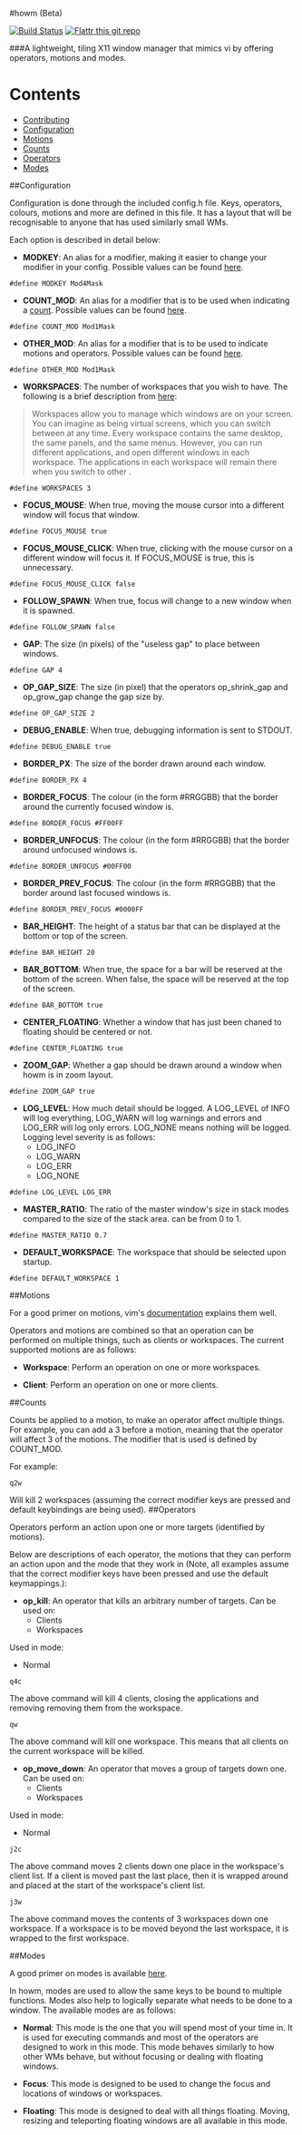 #howm (Beta)

[![Build Status](https://travis-ci.org/HarveyHunt/howm.svg?branch=develop)](https://travis-ci.org/HarveyHunt/howm)
[![Flattr this git repo](http://api.flattr.com/button/flattr-badge-large.png)](https://flattr.com/submit/auto?user_id=harveyhunt&url=https://github.com/HarveyHunt/howm&title=howm&language=&tags=github&category=software) 

###A lightweight, tiling X11 window manager that mimics vi by offering operators, motions and modes.

Contents
=====
* [Contributing](CONTRIBUTING.md)
* [Configuration](#configuration)
* [Motions](#motions)
* [Counts](#counts)
* [Operators](#operators)
* [Modes](#modes)

##Configuration

Configuration is done through the included config.h file. Keys, operators, colours, motions and more are defined in this file. It has a layout that will be recognisable to anyone that has used similarly small WMs.

Each option is described in detail below:

* **MODKEY**: An alias for a modifier, making it easier to change your modifier in your config. Possible values can be found [here](http://www.x.org/releases/X11R7.6/doc/libX11/specs/XKB/xkblib.html#changing_modifiers).

```
#define MODKEY Mod4Mask
```

* **COUNT_MOD**: An alias for a modifier that is to be used when indicating a [count](#counts). Possible values can be found [here](http://www.x.org/releases/X11R7.6/doc/libX11/specs/XKB/xkblib.html#changing_modifiers).

```
#define COUNT_MOD Mod1Mask
```

* **OTHER_MOD**: An alias for a modifier that is to be used to indicate motions and operators. Possible values can be found [here](http://www.x.org/releases/X11R7.6/doc/libX11/specs/XKB/xkblib.html#changing_modifiers).

```
#define OTHER_MOD Mod1Mask
```

* **WORKSPACES**: The number of workspaces that you wish to have. The following is a brief description from [here](http://linux.about.com/library/gnome/blgnome2n4.htm):

>Workspaces allow you to manage which windows are on your screen. You can imagine  as being virtual screens, which you can switch between at any time. Every workspace contains the same desktop, the same panels, and the same menus. However, you can run different applications, and open different windows in each workspace. The applications in each workspace will remain there when you switch to other .

```
#define WORKSPACES 3
```

* **FOCUS_MOUSE**: When true, moving the mouse cursor into a different window will focus that window.

```
#define FOCUS_MOUSE true
```

* **FOCUS_MOUSE_CLICK**: When true, clicking with the mouse cursor on a different window will focus it. If FOCUS_MOUSE is true, this is unnecessary.

```
#define FOCUS_MOUSE_CLICK false
```

* **FOLLOW_SPAWN**: When true, focus will change to a new window when it is spawned.

```
#define FOLLOW_SPAWN false
```

* **GAP**: The size (in pixels) of the "useless gap" to place between windows.

```
#define GAP 4
```

* **OP_GAP_SIZE**: The size (in pixel) that the operators op_shrink_gap and op_grow_gap change the gap size by.

```
#define OP_GAP_SIZE 2
```

* **DEBUG_ENABLE**: When true, debugging information is sent to STDOUT.

```
#define DEBUG_ENABLE true
```

* **BORDER_PX**: The size of the border drawn around each window.

```
#define BORDER_PX 4
```

* **BORDER_FOCUS**: The colour (in the form #RRGGBB) that the border around the currently focused window is.

```
#define BORDER_FOCUS #FF00FF
```

* **BORDER_UNFOCUS**: The colour (in the form #RRGGBB) that the border around unfocused windows is.

```
#define BORDER_UNFOCUS #00FF00
```

* **BORDER_PREV_FOCUS**: The colour (in the form #RRGGBB) that the border around last focused windows is.

```
#define BORDER_PREV_FOCUS #0000FF
```

* **BAR_HEIGHT**: The height of a status bar that can be displayed at the bottom or top of the screen.

```
#define BAR_HEIGHT 20
```

* **BAR_BOTTOM**: When true, the space for a bar will be reserved at the bottom of the screen. When false, the space will be reserved at the top of the screen.

```
#define BAR_BOTTOM true
```

* **CENTER_FLOATING**: Whether a window that has just been chaned to floating should be centered or not.

```
#define CENTER_FLOATING true
```

* **ZOOM_GAP**: Whether a gap should be drawn around a window when howm is in zoom layout.

```
#define ZOOM_GAP true
```

* **LOG_LEVEL**: How much detail should be logged. A LOG_LEVEL of INFO will log
  everything, LOG_WARN will log warnings and errors and LOG_ERR will log only
  errors. LOG_NONE means nothing will be logged. Logging level severity is as
  follows:
    * LOG_INFO
    * LOG_WARN
    * LOG_ERR
    * LOG_NONE

```
#define LOG_LEVEL LOG_ERR
```

* **MASTER_RATIO**: The ratio of the master window's size in stack modes compared to the size of the stack area.
can be from 0 to 1.

```
#define MASTER_RATIO 0.7
```

* **DEFAULT_WORKSPACE**: The workspace that should be selected upon startup.

```
#define DEFAULT_WORKSPACE 1
```

##Motions

For a good primer on motions, vim's [documentation](http://vimdoc.sourceforge.net/htmldoc/motion.html) explains them well.

Operators and motions are combined so that an operation can be performed on multiple things, such as clients or workspaces. The current supported motions are as follows:

* **Workspace**: Perform an operation on one or more workspaces.

* **Client**: Perform an operation on one or more clients.

##Counts

Counts be applied to a motion, to make an operator affect multiple things. For example, you can add a 3 before a motion, meaning that the operator will affect 3 of the motions. The modifier that is used is defined by COUNT_MOD.

For example:

```
q2w
```

Will kill 2 workspaces (assuming the correct modifier keys are pressed and default keybindings are being used).
##Operators

Operators perform an action upon one or more targets (identified by motions).

Below are descriptions of each operator, the motions that they can perform an action upon and the mode that they work in (Note, all examples assume that the correct modifier keys have been pressed and use the default keymappings.):

* **op_kill**: An operator that kills an arbitrary number of targets.
Can be used on:
  * Clients
  * Workspaces

Used in mode:
  * Normal

```
q4c
```
The above command will kill 4 clients, closing the applications and removing removing them from the workspace.

```
qw
```
The above command will kill one workspace. This means that all clients on the current workspace will be killed.

* **op_move_down**: An operator that moves a group of targets down one.
Can be used on:
  * Clients
  * Workspaces

Used in mode:
  * Normal

```
j2c
```
The above command moves 2 clients down one place in the workspace's client list. If a client is moved past the last place, then it is wrapped around and placed at the start of the workspace's client list.

```
j3w
```
The above command moves the contents of 3 workspaces down one workspace. If a workspace is to be moved beyond the last workspace, it is wrapped to the first workspace.

##Modes

A good primer on modes is available [here](http://vimdoc.sourceforge.net/htmldoc/intro.html#vim-modes-intro).

In howm, modes are used to allow the same keys to be bound to multiple functions. Modes also help to logically separate what needs to be done to a window. The available modes are as follows:

* **Normal**: This mode is the one that you will spend most of your time in. It is used for executing commands and most of the operators are designed to work in this mode. This mode behaves similarly to how other WMs behave, but without focusing or dealing with floating windows.

* **Focus**: This mode is designed to be used to change the focus and locations of windows or workspaces.

* **Floating**: This mode is designed to deal with all things floating. Moving, resizing and teleporting floating windows are all available in this mode.








